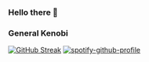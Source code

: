 ### Hello there 👋
### General Kenobi 


[![GitHub Streak](http://github-readme-streak-stats.herokuapp.com?user=KOTerra&theme=ocean-gradient&hide_border=true)](https://github.com/KOTerra)
[![spotify-github-profile](https://spotify-github-profile.vercel.app/api/view?uid=xyjd8x8oz7ehk6dxcsw5l8kwl&cover_image=true&theme=default&show_offline=true&background_color=4f526b&interchange=true&bar_color=4eb1a6&bar_color_cover=true)](https://open.spotify.com/user/xyjd8x8oz7ehk6dxcsw5l8kwl)
#
<!--
**KOTerra/KOTerra** is a ✨ _special_ ✨ repository because its `README.md` (this file) appears on your GitHub profile.

Here are some ideas to get you started:

- 🔭 I’m currently working on ...
- 🌱 I’m currently learning ...
- 👯 I’m looking to collaborate on ...
- 🤔 I’m looking for help with ...
- 💬 Ask me about ...
- 📫 How to reach me: ...
- 😄 Pronouns: ...
- ⚡ Fun fact: ...
-->
